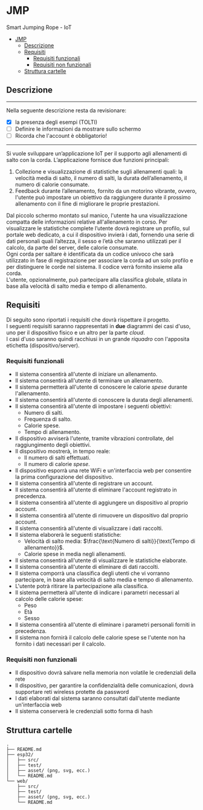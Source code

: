 # JMP

Smart Jumping Rope - IoT

- [JMP](#jmp)
  - [Descrizione](#descrizione)
  - [Requisiti](#requisiti)
    - [Requisiti funzionali](#requisiti-funzionali)
    - [Requisiti non funzionali](#requisiti-non-funzionali)
  - [Struttura cartelle](#struttura-cartelle)


## Descrizione

---

Nella seguente descrizione resta da revisionare:

- [x] la presenza degli esempi (TOLTI)
- [ ] Definire le informazioni da mostrare sullo schermo
- [ ] Ricorda che l'account è obbligatorio!

---

Si vuole sviluppare un’applicazione IoT per il supporto agli allenamenti di salto con la corda. 
L’applicazione fornisce due funzioni principali: 

1. Collezione e visualizzazione di statistiche sugli allenamenti quali: la velocità media di salto, il numero di salti, la durata dell’allenamento, il numero di calorie consumate. 
2. Feedback durante l’allenamento, fornito da un motorino vibrante, ovvero, l'utente può impostare un obiettivo da raggiungere durante il prossimo allenamento con il fine di migliorare le proprie prestazioni.  

Dal piccolo schermo montato sul manico, l'utente ha una visualizzazione compatta delle informazioni relative all'allenamento in corso. Per visualizzare le statistiche complete l’utente dovrà registrare un profilo, sul portale web dedicato, a cui il dispositivo invierà i dati, fornendo una serie di dati personali quali l’altezza, il sesso e l’età che saranno utilizzati per il calcolo, da parte del server, delle calorie consumate.  
Ogni corda per saltare è identificata da un codice univoco che sarà utilizzato in fase di registrazione per associare la corda ad un solo profilo e per distinguere le corde nel sistema. Il codice verrà fornito insieme alla corda.  
L'utente, opzionalmente, può partecipare alla classifica globale, stilata in base alla velocità di salto media e tempo di allenamento.

## Requisiti

Di seguito sono riportati i requisiti che dovrà rispettare il progetto.  
I seguenti requisiti saranno rappresentati in **due** diagrammi dei casi d'uso, uno per il dispositivo fisico e un altro per la parte *cloud*.  
I casi d'uso saranno quindi racchiusi in un grande *riquadro* con l'apposita etichetta (dispositivo/server).  

### Requisiti funzionali

* Il sistema consentirà all'utente di iniziare un allenamento.
* Il sistema consentirà all'utente di terminare un allenamento.
* Il sistema permetterà all'utente di conoscere le calorie *spese* durante l'allenamento.
* Il sistema consentirà all'utente di conoscere la durata degli allenamenti.
* Il sistema consentirà all'utente di impostare i seguenti obiettivi:
  * Numero di salti.
  * Frequenza di salto.
  * Calorie spese.
  * Tempo di allenamento.
* Il dispositivo avviserà l'utente, tramite vibrazioni controllate, del raggiungimento degli obiettivi.
* Il dispositivo mostrerà, in tempo reale:
  * Il numero di salti effettuati.
  * Il numero di calorie *spese*.
* Il dispositivo esporrà una rete WiFi e un'interfaccia web per consentire la prima configurazione del dispositivo.
* Il sistema consentirà all'utente di registrare un account.
* Il sistema consentirà all'utente di eliminare l'account registrato in precedenza.
* Il sistema consentirà all'utente di aggiungere un dispositivo al proprio account.
* Il sistema consentirà all'utente di rimuovere un dispositivo dal proprio account.
* Il sistema consentirà all'utente di visualizzare i dati raccolti.
* Il sistema elaborerà le seguenti statistiche:
  * Velocità di salto media: $\frac{\text{Numero di salti}}{\text{Tempo di allenamento}}$.
  * Calorie spese in media negli allenamenti.
* Il sistema consentirà all'utente di visualizzare le statistiche elaborate.
* Il sistema consentirà all'utente di eliminare di dati raccolti.
* Il sistema comporrà una classifica degli utenti che vi vorranno partecipare, in base alla velocità di salto media e tempo di allenamento.
* L'utente potrà ritirare la partecipazione alla classifica.
* Il sistema permetterà all'utente di indicare i parametri necessari al calcolo delle calorie spese:
  * Peso
  * Età
  * Sesso
* Il sistema consentirà all'utente di eliminare i parametri personali forniti in precedenza.
* Il sistema non fornirà il calcolo delle calorie spese se l'utente non ha fornito i dati necessari per il calcolo.

### Requisiti non funzionali

* Il dispositivo dovrà salvare nella memoria non volatile le credenziali della rete
* Il dispositivo, per garantire la confidenzialità delle comunicazioni, dovrà supportare reti wireless protette da password
* I dati elaborati dal sistema saranno consultati dall'utente mediante un'interfaccia web
* Il sistema conserverà le credenziali sotto forma di hash

## Struttura cartelle

```
.
├── README.md
├── esp32/
│   ├── src/
│   ├── test/
│   ├── asset/ (png, svg, ecc.)
│   └── README.md
└── web/
    ├── src/
    ├── test/
    ├── asset/ (png, svg, ecc.)
    └── README.md
```
